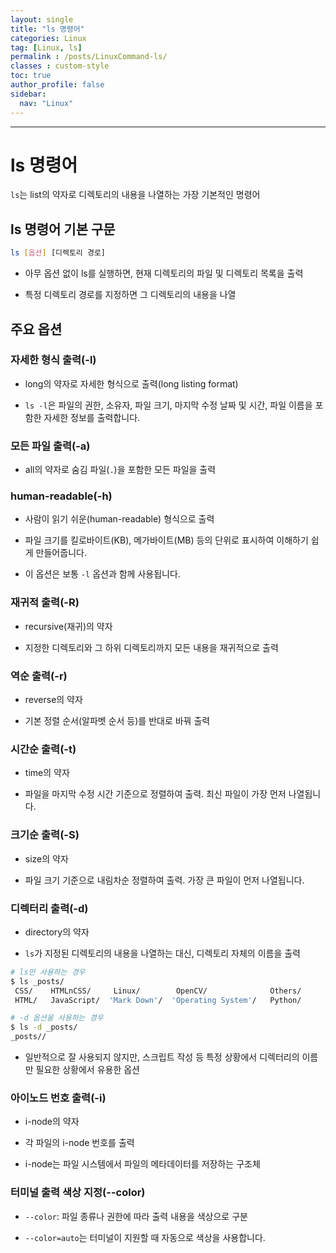 ```yaml
---
layout: single
title: "ls 명령어"
categories: Linux
tag: [Linux, ls]
permalink : /posts/LinuxCommand-ls/
classes : custom-style
toc: true
author_profile: false
sidebar:
  nav: "Linux"
---
```


<hr>

# ls 명령어

`ls`는 list의 약자로 디렉토리의 내용을 나열하는 가장 기본적인 명령어

## ls 명령어 기본 구문

```bash
ls [옵션] [디렉토리 경로]
```

- 아무 옵션 없이 ls를 실행하면, 현재 디렉토리의 파일 및 디렉토리 목록을 출력

- 특정 디렉토리 경로를 지정하면 그 디렉토리의 내용을 나열

## 주요 옵션

### 자세한 형식 출력(-l)

- long의 약자로 자세한 형식으로 출력(long listing format)

- `ls -l`은 파일의 권한, 소유자, 파일 크기, 마지막 수정 날짜 및 시간, 파일 이름을 포함한 자세한 정보를 출력합니다.

### 모든 파일 출력(-a)

- all의 약자로 숨김 파일(`.`)을 포함한 모든 파일을 출력

### human-readable(-h)

- 사람이 읽기 쉬운(human-readable) 형식으로 출력

- 파일 크기를 킬로바이트(KB), 메가바이트(MB) 등의 단위로 표시하여 이해하기 쉽게 만들어줍니다. 

- 이 옵션은 보통 `-l` 옵션과 함께 사용됩니다.

### 재귀적 출력(-R)

- recursive(재귀)의 약자

- 지정한 디렉토리와 그 하위 디렉토리까지 모든 내용을 재귀적으로 출력

### 역순 출력(-r)

- reverse의 약자 

- 기본 정렬 순서(알파벳 순서 등)를 반대로 바꿔 출력

### 시간순 출력(-t)

- time의 약자

- 파일을 마지막 수정 시간 기준으로 정렬하여 출력. 최신 파일이 가장 먼저 나열됩니다.

### 크기순 출력(-S)

- size의 약자

- 파일 크기 기준으로 내림차순 정렬하여 출력. 가장 큰 파일이 먼저 나열됩니다.

### 디렉터리 출력(-d)

- directory의 약자

- `ls`가 지정된 디렉토리의 내용을 나열하는 대신, 디렉토리 자체의 이름을 출력

```bash
# ls만 사용하는 경우
$ ls _posts/
 CSS/    HTMLnCSS/     Linux/        OpenCV/              Others/
 HTML/   JavaScript/  'Mark Down'/  'Operating System'/   Python/

# -d 옵션을 사용하는 경우
$ ls -d _posts/
_posts//
```

- 일반적으로 잘 사용되지 않지만, 스크립트 작성 등 특정 상황에서 디렉터리의 이름만 필요한 상황에서 유용한 옵션

### 아이노드 번호 출력(-i)

- i-node의 약자

- 각 파일의 i-node 번호를 출력

- i-node는 파일 시스템에서 파일의 메타데이터를 저장하는 구조체

### 터미널 출력 색상 지정(--color)

- `--color`: 파일 종류나 권한에 따라 출력 내용을 색상으로 구분

- `--color=auto`는 터미널이 지원할 때 자동으로 색상을 사용합니다.
